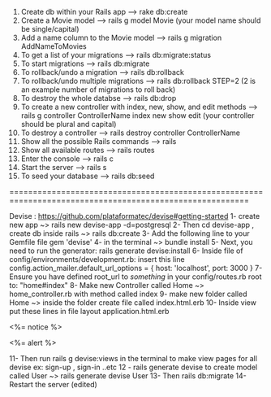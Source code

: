 1. Create db within your Rails app --> rake db:create
2. Create a Movie model --> rails g model Movie (your model name should be single/capital)
3. Add a name column to the Movie model --> rails g migration AddNameToMovies
4. To get a list of your migrations --> rails db:migrate:status
5. To start migrations --> rails db:migrate
6. To rollback/undo a migration --> rails db:rollback
7. To rollback/undo multiple migrations --> rails db:rollback STEP=2 (2 is an example number of migrations to roll back)
8. To destroy the whole databse --> rails db:drop
9. To create a new controller with index, new, show, and edit methods --> rails g controller ControllerName index new show edit (your controller should be plural and capital)
10. To destroy a controller --> rails destroy controller ControllerName
11. Show all the possible Rails commands --> rails
12. Show all available routes --> rails routes
13. Enter the console --> rails c
14. Start the server --> rails s
15. To seed your database --> rails db:seed

=========================================================================================================

Devise : https://github.com/plataformatec/devise#getting-started
1- create new app ~> rails new devise-app -d=postgresql
2- Then cd devise-app , create db inside rails ~> rails db:create
3- Add the following line to your Gemfile  file
gem 'devise'
4- in the terminal ~> bundle install
5- Next, you need to run the generator: rails generate devise:install
6- Inside file of config/environments/development.rb: insert this line
config.action_mailer.default_url_options = { host: 'localhost', port: 3000 }
7-  Ensure you have defined root_url to *something* in your config/routes.rb
root to: "home#index"
8- Make new Controller called Home ~> home_controller.rb  with method called index
9- make new folder called Home ~> inside the folder create file called index.html.erb
10-  Inside view put these lines in file layout application.html.erb
       <p class="notice"><%= notice %></p>
       <p class="alert"><%= alert %></p> 
11- Then run rails g devise:views in the terminal to make view pages for all devise ex: sign-up , sign-in ..etc
12 - rails generate devise <Name of Model> to create model called User ~> rails generate devise User
13- Then rails db:migrate
14-  Restart the server (edited) 
